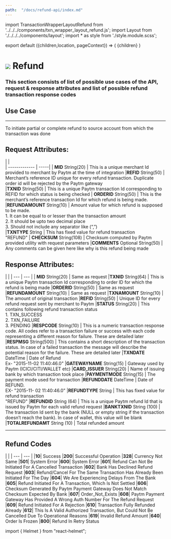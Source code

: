 ```yaml
---
path:  "/docs/refund-api/index.md"
---    
```


import TransactionWrapperLayoutRefund from '../../../components/txn_wrapper_layout_refund.js';
import Layout from './../../../components/layout';
import * as style from './style.module.scss';

export default ({children,location, pageContext}) => (
    <Layout pageContext={pageContext}>
        <TransactionWrapperLayoutRefund checked={false}>
            {children}
        </TransactionWrapperLayoutRefund>
    </Layout>
)

<div>
<h1 className={`${style.statusHeading}`}><span><img src='/assets/tag-post.svg'/></span> Refund</h1>
</div>


### This section consists of list of possible use cases of the API, request & response attributes and list of possible refund transaction response codes 


## Use Case
---
To initiate partial or complete refund to source account from which the transaction was done

## Request Attributes:

|    |    
| ------------- | -----|
| **MID**  String(20)       | This is a unique merchant Id provided to merchant by Paytm at the time of integration
|**REFID** String(50)      | Merchant’s reference ID unique for every refund transaction. Duplicate order id will be rejected by the Paytm gateway     
|**TXNID**  String(50) | This is a unique Paytm transaction Id corresponding to REFID for which status is being checked
| **ORDERID**  String(50)   | This is the merchant’s reference transaction Id for which refund is being made.
|**REFUNDAMOUNT** String(10)      | Amount value for which refund is supposed to be made.<br/>1. It can be equal to or lesser than the transaction amount <br/>2. It should be upto two decimal place<br/>3. Should not include any separator like (“,”)  
|**TXNTYPE**  String | This has fixed value for refund transaction<br/> "REFUND"
| **CHECKSUM**  String(108)       | Checksum computed by Paytm provided utility with request parameters
|**COMMENTS** Optional String(50)      | Any comments can be given here like why is this refund being made   

<div className={`${style.space10}`}></div>

## Response Attributes:

| |
| --- | --- |
| **MID**  String(20)       | Same as request
|**TXNID** String(64) | This is a unique Paytm transaction Id corresponding to order ID for which the refund is being made
|**ORDERID** String(50) | Same as request
|**REFUNDAMOUNT** String(10) | Same as request
|**TXNAMOUNT** String(10) | The amount of original transaction
|**REFID** String(50) | Unique ID for every refund request sent by merchant to Paytm
|**STATUS** String(20) | This contains following refund transaction status<br/>1. TXN_SUCCESS<br/>2. TXN_FAILURE<br/>3. PENDING
|**RESPCODE** String(10) | This is a numeric transaction response code. All codes refer to a transaction failure or success with each code representing a different reason for failure. These are detailed later
|**RESPMSG** String(500) | This contains a short description of the transaction status. In case of a failed transaction the message will describe the potential reason for the failure. These are detailed later
|**TXNDATE** DateTime | Date of Refund <br/>Ex- "2015-11-02 11:40:46.0"
|**GATEWAYNAME** String(15) | Gateway used by Paytm (ICICI/CITI/WALLET etc)
|**CARD_ISSUER** String(20) | Name of issuing bank by which transaction took place
|**PAYMENTMODE** String(15) | The payment mode used for transaction
|**REFUNDDATE** DateTime | Date of REFUND. <br/>EX- "2015-11- 02 11:40:46.0"
|**REFUNDTYPE** String | This has fixed value for refund transaction<br/> "REFUND"
|**REFUNDID** String (64) | This is a unique Paytm refund Id that is issued by Paytm for each valid refund request
|**BANKTXNID** String (100) | The transaction Id sent by the bank (NULL or empty string if the transaction doesn’t reach the bank). In case of wallet, this value will be blank
|**TOTALREFUNDAMT** String (10) | Total refunded amount




---

<div className={`${style.space10}`}></div>

## Refund Codes

 | |
| --- | --- |
|**10**| Success
|**200**| Successful Operation
|**328**| Currency Not Same
|**501**| System Error
|**600**| System Error
|**601**| Refund Can Not Be Initiated For A Cancelled Transaction
|**602**| Bank Has Declined Refund Request
|**603**| Refund/Cancel For The Same Transaction Has Already Been Initiated For The Day
|**604**| We Are Experiencing Delays From The Bank
|**605**| Refund Initiated For A Transaction, Which Is Not Settled
|**606**| Checksum Generated By Paytm Payment Gateway Does Not Match Checksum Expected By Bank
|**607**| Order_Not_Exists
|**608**| Paytm Payment Gateway Has Provided A Wrong Auth Number For The Refund Request
|**609**| Refund Initiated For A Rejection
|**610**| Transaction Fully Refunded Already
|**612**| This Is A Valid Authorized Transaction, But Could Not Be Cancelled Due To Operational Reasons
|**619**| Invalid Refund Amount
|**640**| Order Is Frozen
|**800**| Refund In Retry Status




import { Helmet } from "react-helmet";

<Helmet>
    <title>API Reference - Refund</title>
</Helmet>